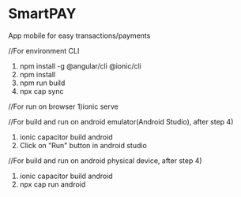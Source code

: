 # SmartPAY
App mobile for easy transactions/payments

//For environment CLI

1) npm install -g @angular/cli @ionic/cli
2) npm install
3) npm run build
4) npx cap sync

//For run on browser
1)ionic serve

//For build and run on android emulator(Android Studio), after step 4)
1) ionic capacitor build android
2) Click on "Run" button in android studio

//For build and run on android physical device, after step 4)
1) ionic capacitor build android
2) npx cap run android
